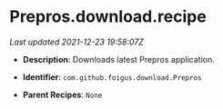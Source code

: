 # Prepros.download.recipe

_Last updated 2021-12-23 19:58:07Z_

- **Description**: Downloads latest Prepros application.

- **Identifier**: `com.github.foigus.download.Prepros`

- **Parent Recipes**: `None`